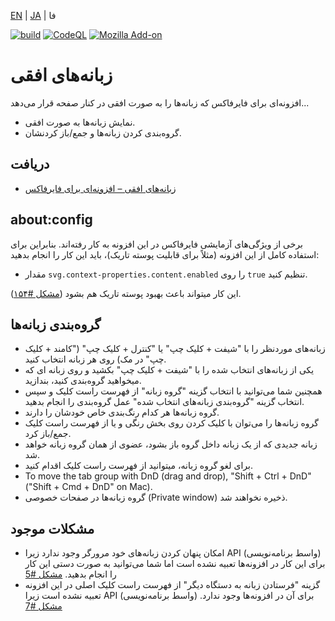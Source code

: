 [EN](./README.md) | [JA](./README.ja.md) | فا

[![build](https://github.com/asamuzaK/sidebarTabs/workflows/build/badge.svg)](https://github.com/asamuzaK/sidebarTabs/actions?query=workflow%3Abuild)
[![CodeQL](https://github.com/asamuzaK/sidebarTabs/workflows/CodeQL/badge.svg)](https://github.com/asamuzaK/sidebarTabs/actions?query=workflow%3ACodeQL)
[![Mozilla Add-on](https://img.shields.io/amo/v/sidebarTabs@asamuzak.jp.svg)](https://addons.mozilla.org/firefox/addon/sidebartabs/)

# زبانه‌های افقی

افزونه‌ای برای فایرفاکس 
که زبانه‌ها را به صورت افقی در کنار صفحه قرار می‌دهد...
* نمایش زبانه‌ها به صورت افقی.
* گروه‌بندی کردن زبانه‌ها و جمع/باز کردنشان.

## دریافت

* [زبانه‌های افقی – افزونه‌ای برای فایرفاکس](https://addons.mozilla.org/firefox/addon/sidebartabs/ "Sidebar Tabs – Add-ons for Firefox")

## about:config

برخی از ویژگی‌های آزمایشی فایرفاکس در این افزونه به کار رفته‌اند. بنابراین برای استفاده کامل از این افزونه (مثلاً برای قابلیت پوسته تاریک)،‌ باید این کار را انجام بدهید: 
* مقدار `svg.context-properties.content.enabled` را روی `true` تنظیم کنید.

این کار میتواند باعث بهبود پوسته تاریک هم بشود ([مشکل #۱۵۴](https://github.com/asamuzaK/sidebarTabs/issues/154)).

## گروه‌بندی زبانه‌ها

* زبانه‌های موردنظر را با "شیفت + کلیک چپ" یا "کنترل + کلیک چپ" ("کامند + کلیک چپ" در مک) روی هر زبانه انتخاب کنید.
* یکی از زبانه‌های انتخاب شده را با "شیفت + کلیک چپ" بکشید و روی زبانه ای که میخواهید گروه‌بندی کنید، بندازید.
* همچنین شما می‌توانید با انتخاب گزینه "گروه‌ زبانه" از فهرست راست کلیک و سپس انتخاب گزینه "گروه‌بندی زبانه‌های انتخاب شده" عمل گروه‌بندی را انجام بدهید.
* گروه زبانه‌ها هر کدام رنگ‌بندی خاص خودشان را دارند.
* گروه زبانه‌ها را می‌توان با کلیک کردن روی بخش رنگی و یا از فهرست راست کلیک جمع/باز کرد.
* زبانه جدیدی که از یک زبانه داخل گروه باز بشود،‌ عضوی از همان گروه زبانه خواهد شد.
* برای لغو گروه زبانه، میتوانید از فهرست راست کلیک اقدام کنید.
* To move the tab group with DnD (drag and drop), "Shift + Ctrl + DnD" ("Shift + Cmd + DnD" on Mac).
* گروه زبانه‌ها در صفحات خصوصی (Private window) ذخیره نخواهند شد.

## مشکلات موجود
* امکان پنهان کردن زبانه‌های خود مرورگر وجود ندارد زیرا API (واسط برنامه‌نویسی) برای این کار در افزونه‌ها تعبیه نشده است اما شما می‌توانید به صورت دستی این کار را انجام بدهید.
  [مشکل #5](https://github.com/asamuzaK/sidebarTabs/issues/5 "افزودن قابلیت \"پنهان کردن زبانه‌های خود مرورگر\" · مشکل #5 · asamuzaK/sidebarTabs")
* گزینه "فرستادن زبانه به دستگاه دیگر" از فهرست راست کلیک اصلی در این افزونه تعبیه نشده است زیرا API (واسط برنامه‌نویسی) برای آن در افزونه‌ها وجود ندارد.
  [مشکل #7](https://github.com/asamuzaK/sidebarTabs/issues/7 "افزودن قابلیت \"فرستادن زبانه به دستگاه دیگر\" · Issue #7 · asamuzaK/sidebarTabs")
